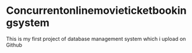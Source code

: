 # Concurrentonlinemovieticketbookingsystem
This is my first project of database management system  which i upload on Github

